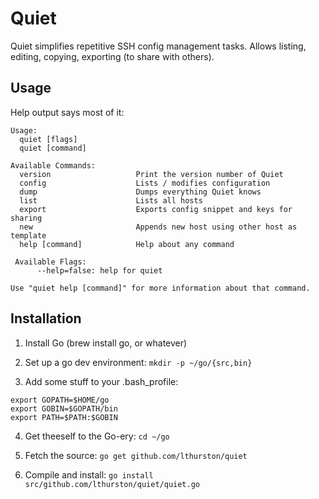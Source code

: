 # Quiet

Quiet simplifies repetitive SSH config management tasks. Allows listing,
editing, copying, exporting (to share with others).

## Usage

Help output says most of it:

```
Usage:
  quiet [flags]
  quiet [command]

Available Commands:
  version                   Print the version number of Quiet
  config                    Lists / modifies configuration
  dump                      Dumps everything Quiet knows
  list                      Lists all hosts
  export                    Exports config snippet and keys for sharing
  new                       Appends new host using other host as template
  help [command]            Help about any command

 Available Flags:
      --help=false: help for quiet

Use "quiet help [command]" for more information about that command.
```

## Installation

1) Install Go (brew install go, or whatever)

2) Set up a go dev environment: `mkdir -p ~/go/{src,bin}`

3) Add some stuff to your .bash_profile:
```
export GOPATH=$HOME/go
export GOBIN=$GOPATH/bin
export PATH=$PATH:$GOBIN
```

4) Get theeself to the Go-ery: `cd ~/go`

5) Fetch the source: `go get github.com/lthurston/quiet`

6) Compile and install: `go install src/github.com/lthurston/quiet/quiet.go`

